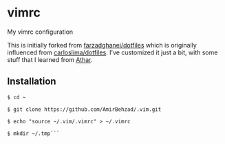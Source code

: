 vimrc
========

My vimrc configuration

This is initially forked from [farzadghanei/dotfiles](https://github.com/farzadghanei/dotfiles) which is originally influenced from [carloslima/dotfiles](https://github.com/carloslima/dotfiles).
I've customized it just a bit, with some stuff that I learned from [Athar](https://github.com/atharh).

## Installation
```
$ cd ~

$ git clone https://github.com/AmirBehzad/.vim.git

$ echo "source ~/.vim/.vimrc" > ~/.vimrc

$ mkdir ~/.tmp```

